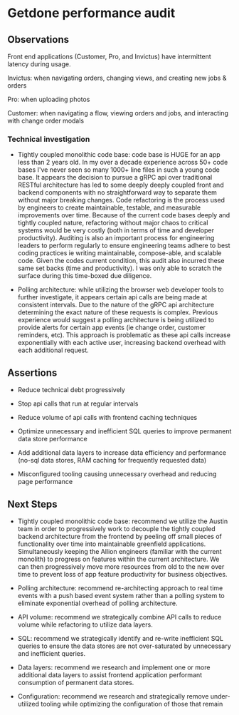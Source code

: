 # Getdone performance audit

## Observations

Front end applications (Customer, Pro, and Invictus) have intermittent latency during usage.

Invictus: when navigating orders, changing views, and creating new jobs & orders

Pro: when uploading photos

Customer: when navigating a flow, viewing orders and jobs, and interacting with change order modals

### Technical investigation

- Tightly coupled monolithic code base: code base is HUGE for an app less than 2 years old. In my over a decade experience across 50+ code bases I've never seen so many 1000+ line files in such a young code base. It appears the decision to pursue a gRPC api over traditional RESTful architecture has led to some deeply deeply coupled front and backend components with no straightforward way to separate them without major breaking changes. Code refactoring is the process used by engineers to create maintainable, testable, and measurable improvements over time. Because of the current code bases deeply and tightly coupled nature, refactoring without major chaos to critical systems would be very costly (both in terms of time and developer productivity). Auditing is also an important process for engineering leaders to perform regularly to ensure engineering teams adhere to best coding practices ie writing maintainable, compose-able, and scalable code. Given the codes current condition, this audit also incurred these same set backs (time and productivity). I was only able to scratch the surface during this time-boxed due diligence.

- Polling architecture: while utilizing the browser web developer tools to further investigate, it appears certain api calls are being made at consistent intervals. Due to the nature of the gRPC api architecture determining the exact nature of these requests is complex. Previous experience would suggest a polling architecture is being utilized to provide alerts for certain app events (ie change order, customer reminders, etc). This approach is problematic as these api calls increase exponentially with each active user, increasing backend overhead with each additional request.

## Assertions

- Reduce technical debt progressively

- Stop api calls that run at regular intervals

- Reduce volume of api calls with frontend caching techniques

- Optimize unnecessary and inefficient SQL queries to improve permanent data store performance

- Add additional data layers to increase data efficiency and performance (no-sql data stores, RAM caching for frequently requested data)

- Misconfigured tooling causing unnecessary overhead and reducing page performance

## Next Steps

- Tightly coupled monolithic code base: recommend we utilize the Austin team in order to progressively work to decouple the tightly coupled backend architecture from the frontend by peeling off small pieces of functionality over time into maintainable greenfield applications. Simultaneously keeping the Allion engineers (familiar with the current monolith) to progress on features within the current architecture. We can then progressively move more resources from old to the new over time to prevent loss of app feature productivity for business objectives.

- Polling architecture: recommend re-architecting approach to real time events with a push based event system rather than a polling system to eliminate exponential overhead of polling architecture.

- API volume: recommend we strategically combine API calls to reduce volume while refactoring to utilize data layers.

- SQL: recommend we strategically identify and re-write inefficient SQL queries to ensure the data stores are not over-saturated by unnecessary and inefficient queries.

- Data layers: recommend we research and implement one or more additional data layers to assist frontend application performant consumption of permanent data stores.

- Configuration: recommend we research and strategically remove under-utilized tooling while optimizing the configuration of those that remain
